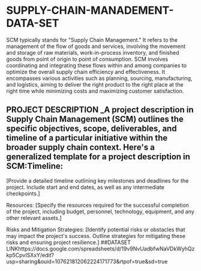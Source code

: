# SUPPLY-CHAIN-MANADEMENT-DATA-SET 
SCM typically stands for "Supply Chain Management." It refers to the management of the flow of goods and services, involving the movement and storage of raw materials, work-in-process inventory, and finished goods from point of origin to point of consumption. SCM involves coordinating and integrating these flows within and among companies to optimize the overall supply chain efficiency and effectiveness. It encompasses various activities such as planning, sourcing, manufacturing, and logistics, aiming to deliver the right product to the right place at the right time while minimizing costs and maximizing customer satisfaction.
## PROJECT DESCRIPTION _A project description in Supply Chain Management (SCM) outlines the specific objectives, scope, deliverables, and timeline of a particular initiative within the broader supply chain context. Here's a generalized template for a project description in SCM:Timeline:
[Provide a detailed timeline outlining key milestones and deadlines for the project. Include start and end dates, as well as any intermediate checkpoints.]

Resources:
[Specify the resources required for the successful completion of the project, including budget, personnel, technology, equipment, and any other relevant assets.]

Risks and Mitigation Strategies:
[Identify potential risks or obstacles that may impact the project's success. Outline strategies for mitigating these risks and ensuring project resilience.]
##DATASET LINKhttps://docs.google.com/spreadsheets/d/19v9NvUadbfwNaVDkWyhQzkp5CpvISXxY/edit?usp=sharing&ouid=107621812062224171773&rtpof=true&sd=true






